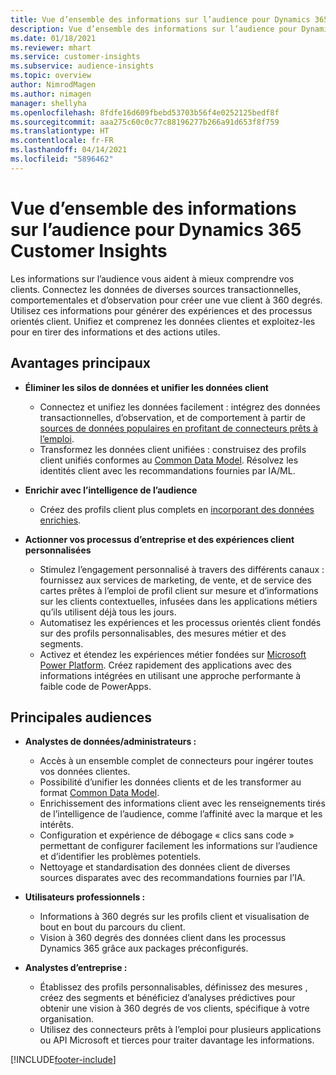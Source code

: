 ```yaml
---
title: Vue d’ensemble des informations sur l’audience pour Dynamics 365 Customer Insights
description: Vue d’ensemble des informations sur l’audience pour Dynamics 365 Customer Insights.
ms.date: 01/18/2021
ms.reviewer: mhart
ms.service: customer-insights
ms.subservice: audience-insights
ms.topic: overview
author: NimrodMagen
ms.author: nimagen
manager: shellyha
ms.openlocfilehash: 8fdfe16d609fbebd53703b56f4e0252125bedf8f
ms.sourcegitcommit: aaa275c60c0c77c88196277b266a91d653f8f759
ms.translationtype: HT
ms.contentlocale: fr-FR
ms.lasthandoff: 04/14/2021
ms.locfileid: "5896462"
---
```

# <a name="audience-insights-for-dynamics-365-customer-insights-overview"></a>Vue d’ensemble des informations sur l’audience pour Dynamics 365 Customer Insights

Les informations sur l’audience vous aident à mieux comprendre vos clients. Connectez les données de diverses sources transactionnelles, comportementales et d’observation pour créer une vue client à 360 degrés. Utilisez ces informations pour générer des expériences et des processus orientés client. Unifiez et comprenez les données clientes et exploitez-les pour en tirer des informations et des actions utiles.

## <a name="main-benefits"></a>Avantages principaux 

- **Éliminer les silos de données et unifier les données client**

  - Connectez et unifiez les données facilement : intégrez des données transactionnelles, d’observation, et de comportement à partir de [sources de données populaires en profitant de connecteurs prêts à l’emploi](data-sources.md).
  - Transformez les données client unifiées : construisez des profils client unifiés conformes au [Common Data Model](/common-data-model/). Résolvez les identités client avec les recommandations fournies par IA/ML.

- **Enrichir avec l’intelligence de l’audience**

  - Créez des profils client plus complets en [incorporant des données enrichies](enrichment-hub.md).  

- **Actionner vos processus d’entreprise et des expériences client personnalisées**

  - Stimulez l’engagement personnalisé à travers des différents canaux : fournissez aux services de marketing, de vente, et de service des cartes prêtes à l’emploi de profil client sur mesure et d’informations sur les clients contextuelles, infusées dans les applications métiers qu’ils utilisent déjà tous les jours.
  - Automatisez les expériences et les processus orientés client fondés sur des profils personnalisables, des mesures métier et des segments.
  - Activez et étendez les expériences métier fondées sur [Microsoft Power Platform](https://powerplatform.microsoft.com/). Créez rapidement des applications avec des informations intégrées en utilisant une approche performante à faible code de PowerApps.  

## <a name="key-audiences"></a>Principales audiences

- **Analystes de données/administrateurs :**

  - Accès à un ensemble complet de connecteurs pour ingérer toutes vos données clientes.
  - Possibilité d’unifier les données clients et de les transformer au format [Common Data Model](/common-data-model/).
  - Enrichissement des informations client avec les renseignements tirés de l’intelligence de l’audience, comme l’affinité avec la marque et les intérêts.
  - Configuration et expérience de débogage « clics sans code » permettant de configurer facilement les informations sur l’audience et d’identifier les problèmes potentiels.
  - Nettoyage et standardisation des données client de diverses sources disparates avec des recommandations fournies par l’IA.  

- **Utilisateurs professionnels :**

  - Informations à 360 degrés sur les profils client et visualisation de bout en bout du parcours du client.
  - Vision à 360 degrés des données client dans les processus Dynamics 365 grâce aux packages préconfigurés.

- **Analystes d’entreprise :**

  - Établissez des profils personnalisables, définissez des mesures , créez des segments et bénéficiez d’analyses prédictives pour obtenir une vision à 360 degrés de vos clients, spécifique à votre organisation.  
  - Utilisez des connecteurs prêts à l’emploi pour plusieurs applications ou API Microsoft et tierces pour traiter davantage les informations.


[!INCLUDE[footer-include](../includes/footer-banner.md)]